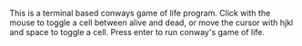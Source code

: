 This is a terminal based conways game of life program. Click with the mouse to toggle a cell between alive and dead, or move the cursor with hjkl and space to toggle a cell. Press enter to run conway's game of life.
